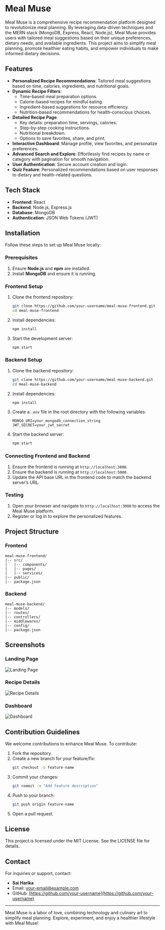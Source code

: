 # Meal Muse

Meal Muse is a comprehensive recipe recommendation platform designed to revolutionize meal planning. By leveraging data-driven techniques and the MERN stack (MongoDB, Express, React, Node.js), Meal Muse provides users with tailored meal suggestions based on their unique preferences, dietary needs, and available ingredients. This project aims to simplify meal planning, promote healthier eating habits, and empower individuals to make informed dietary decisions.

## Features

- **Personalized Recipe Recommendations**: Tailored meal suggestions based on time, calories, ingredients, and nutritional goals.
- **Dynamic Recipe Filters**:
  - Time-based meal preparation options.
  - Calorie-based recipes for mindful eating.
  - Ingredient-based suggestions for resource efficiency.
  - Nutrition-based recommendations for health-conscious choices.
- **Detailed Recipe Page**:
  - Key details: preparation time, servings, calories.
  - Step-by-step cooking instructions.
  - Nutritional breakdown.
  - Options to save favorites, share, and print.
- **Interactive Dashboard**: Manage profile, view favorites, and personalize preferences.
- **Advanced Search and Explore**: Effortlessly find recipes by name or category with pagination for smooth navigation.
- **User Authentication**: Secure account creation and login.
- **Quiz Feature**: Personalized recommendations based on user responses to dietary and health-related questions.

## Tech Stack

- **Frontend**: React
- **Backend**: Node.js, Express.js
- **Database**: MongoDB
- **Authentication**: JSON Web Tokens (JWT)

## Installation

Follow these steps to set up Meal Muse locally:

### Prerequisites

1. Ensure **Node.js** and **npm** are installed.
2. Install **MongoDB** and ensure it is running.

### Frontend Setup

1. Clone the frontend repository:
   ```bash
   git clone https://github.com/your-username/meal-muse-frontend.git
   cd meal-muse-frontend
   ```
2. Install dependencies:
   ```bash
   npm install
   ```
3. Start the development server:
   ```bash
   npm start
   ```

### Backend Setup

1. Clone the backend repository:
   ```bash
   git clone https://github.com/your-username/meal-muse-backend.git
   cd meal-muse-backend
   ```
2. Install dependencies:
   ```bash
   npm install
   ```
3. Create a `.env` file in the root directory with the following variables:
   ```env
   MONGO_URI=your_mongodb_connection_string
   JWT_SECRET=your_jwt_secret
   ```
4. Start the backend server:
   ```bash
   npm start
   ```

### Connecting Frontend and Backend

1. Ensure the frontend is running at `http://localhost:3000`.
2. Ensure the backend is running at `http://localhost:5000`.
3. Update the API base URL in the frontend code to match the backend server’s URL.

### Testing

1. Open your browser and navigate to `http://localhost:3000` to access the Meal Muse platform.
2. Register or log in to explore the personalized features.

## Project Structure

### Frontend
```
meal-muse-frontend/
|-- src/
|   |-- components/
|   |-- pages/
|   |-- services/
|-- public/
|-- package.json
```

### Backend
```
meal-muse-backend/
|-- models/
|-- routes/
|-- controllers/
|-- middlewares/
|-- config/
|-- package.json
```

## Screenshots

### Landing Page
![Landing Page](https://via.placeholder.com/800x400 "Hero Section")

### Recipe Details
![Recipe Details](https://via.placeholder.com/800x400 "Recipe Details")

### Dashboard
![Dashboard](https://via.placeholder.com/800x400 "Dashboard")

## Contribution Guidelines

We welcome contributions to enhance Meal Muse. To contribute:

1. Fork the repository.
2. Create a new branch for your feature/fix:
   ```bash
   git checkout -b feature-name
   ```
3. Commit your changes:
   ```bash
   git commit -m "Add feature description"
   ```
4. Push to your branch:
   ```bash
   git push origin feature-name
   ```
5. Open a pull request.

## License

This project is licensed under the MIT License. See the LICENSE file for details.

## Contact

For inquiries or support, contact:

- **Sai Harika**
- Email: [your-email@example.com](mailto:your-email@example.com)
- GitHub: [https://github.com/your-username](https://github.com/your-username)

---

Meal Muse is a labor of love, combining technology and culinary art to simplify meal planning. Explore, experiment, and enjoy a healthier lifestyle with Meal Muse!